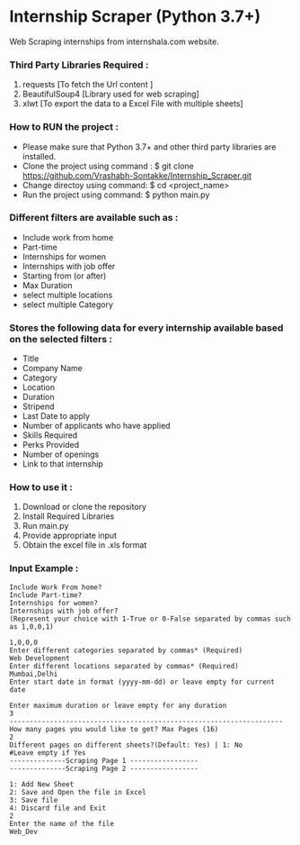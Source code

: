 # Internship Scraper (Python 3.7+)

Web Scraping internships from internshala.com website.

### Third Party Libraries Required :
1. requests [To fetch the Url content ]
2. BeautifulSoup4 [Library used for web scraping]
3. xlwt [To export the data to a Excel File with multiple sheets]

### How to RUN the project :
- Please make sure that Python 3.7+ and other third party libraries are installed.
- Clone the project using command : $ git clone https://github.com/Vrashabh-Sontakke/Internship_Scraper.git
- Change directoy using command: $ cd <project_name>
- Run the project using command: $ python main.py

### Different filters are available such as :
- Include work from home
- Part-time
- Internships for women
- Internships with job offer
- Starting from (or after)
- Max Duration
- select multiple locations
- select multiple Category
  
### Stores the following data for every internship available based on the selected filters :
- Title
- Company Name
- Category 
- Location
- Duration
- Stripend
- Last Date to apply 
- Number of applicants who have applied
- Skills Required
- Perks Provided
- Number of openings
- Link to that internship

### How to use it :
1. Download or clone the repository
2. Install Required Libraries
3. Run main.py 
4. Provide appropriate input
5. Obtain the excel file in .xls format

### Input Example :
```
Include Work From home?
Include Part-time?
Internships for women?
Internships with job offer?
(Represent your choice with 1-True or 0-False separated by commas such as 1,0,0,1)

1,0,0,0
Enter different categories separated by commas* (Required)
Web Development
Enter different locations separated by commas* (Required)
Mumbai,Delhi
Enter start date in format (yyyy-mm-dd) or leave empty for current date

Enter maximum duration or leave empty for any duration
3
--------------------------------------------------------------------
How many pages you would like to get? Max Pages (16)
2
Different pages on different sheets?(Default: Yes) | 1: No
#Leave empty if Yes 
--------------Scraping Page 1 -----------------
--------------Scraping Page 2 -----------------

1: Add New Sheet
2: Save and Open the file in Excel
3: Save file
4: Discard file and Exit
2
Enter the name of the file
Web_Dev
```



 
